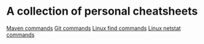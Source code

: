 # A collection of personal cheatsheets

[Maven commands](maven.md)
[Git commands](git.md)
[Linux find commands](linux-find.md)
[Linux netstat commands](linux-netstat.md)
